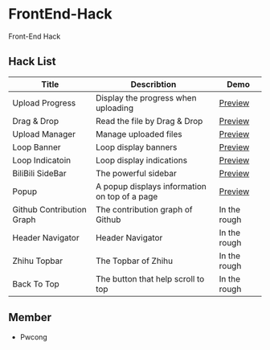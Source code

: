 # FrontEnd-Hack
Front-End Hack

## Hack List
|Title                      |Describtion                         |Demo                                                          |
|---------------------------|------------------------------------|--------------------------------------------------------------|
|Upload Progress            |Display the progress when uploading |[Preview](https://pwcong.github.io/FrontEnd-Hack/src/upload-progress) |
|Drag & Drop                |Read the file by Drag & Drop        |[Preview](https://pwcong.github.io/FrontEnd-Hack/src/drag-and-drop)   |
|Upload Manager             |Manage uploaded files               |[Preview](https://pwcong.github.io/FrontEnd-Hack/src/upload-manager)  |
|Loop Banner                |Loop display banners                |[Preview](https://pwcong.github.io/FrontEnd-Hack/src/loop-banner)     |
|Loop Indicatoin            |Loop display indications            |[Preview](https://pwcong.github.io/FrontEnd-Hack/src/loop-indication) |
|BiliBili SideBar           |The powerful sidebar                |[Preview](https://pwcong.github.io/FrontEnd-Hack/src/bilibili-sidebar)|
|Popup                      |A popup displays information on top of a page |[Preview](https://pwcong.github.io/FrontEnd-Hack/src/popup)|
|Github Contribution Graph  |The contribution graph of Github    |In the rough                                                  |
|Header Navigator           |Header Navigator                    |In the rough                                                  |
|Zhihu Topbar               |The Topbar of Zhihu                 |In the rough                                                  |
|Back To Top                |The button that help scroll to top  |In the rough                                                  |


## Member
* Pwcong